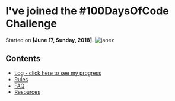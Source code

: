 # I've joined the #100DaysOfCode Challenge

Started on **[June 17, Sunday, 2018].** ![janez](Animated.gif)

## Contents

* [Log - click here to see my progress](log.md)
* [Rules](rules.md)
* [FAQ](FAQ.md)
* [Resources](resources.md)